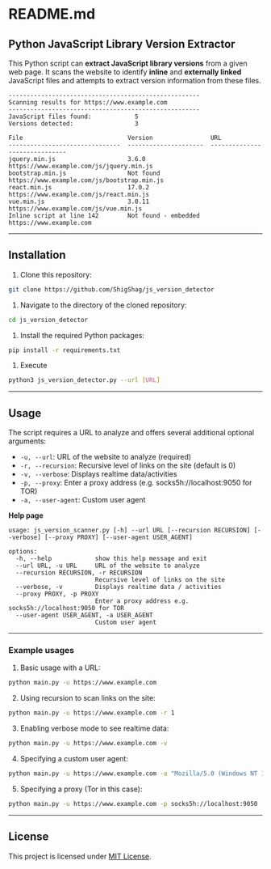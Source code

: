 # README.md

## Python JavaScript Library Version Extractor

This Python script can **extract JavaScript library versions** from a given web page. It scans the website to identify **inline** and **externally linked** JavaScript files and attempts to extract version information from these files.

```
-----------------------------------------------------
Scanning results for https://www.example.com
-----------------------------------------------------
JavaScript files found:            5
Versions detected:                 3

File                             Version                URL
-------------------------------  ---------------------  ------------------------------
jquery.min.js                    3.6.0                  https://www.example.com/js/jquery.min.js
bootstrap.min.js                 Not found              https://www.example.com/js/bootstrap.min.js
react.min.js                     17.0.2                 https://www.example.com/js/react.min.js
vue.min.js                       3.0.11                 https://www.example.com/js/vue.min.js
Inline script at line 142        Not found - embedded   https://www.example.com
```

---

## Installation

1. Clone this repository:
```bash
git clone https://github.com/ShigShag/js_version_detector
```

1. Navigate to the directory of the cloned repository:
```bash
cd js_version_detector
```

1. Install the required Python packages:
```bash
pip install -r requirements.txt
```

1. Execute
```bash
python3 js_version_detector.py --url [URL]
```

---

## Usage

The script requires a URL to analyze and offers several additional optional arguments:

* `-u, --url`: URL of the website to analyze (required)
* `-r, --recursion`: Recursive level of links on the site (default is 0)
* `-v, --verbose`: Displays realtime data/activities
* `-p, --proxy`: Enter a proxy address (e.g. socks5h://localhost:9050 for TOR)
* `-a, --user-agent`: Custom user agent

**Help page**

```
usage: js_version_scanner.py [-h] --url URL [--recursion RECURSION] [--verbose] [--proxy PROXY] [--user-agent USER_AGENT]

options:
  -h, --help            show this help message and exit
  --url URL, -u URL     URL of the website to analyze
  --recursion RECURSION, -r RECURSION
                        Recursive level of links on the site
  --verbose, -v         Displays realtime data / activities
  --proxy PROXY, -p PROXY
                        Enter a proxy address e.g. socks5h://localhost:9050 for TOR
  --user-agent USER_AGENT, -a USER_AGENT
                        Custom user agent
```

---

### Example usages

1. Basic usage with a URL:
```bash
python main.py -u https://www.example.com
```

2. Using recursion to scan links on the site:
```bash
python main.py -u https://www.example.com -r 1
```

3. Enabling verbose mode to see realtime data:
```bash
python main.py -u https://www.example.com -v
```

4. Specifying a custom user agent:
```bash
python main.py -u https://www.example.com -a "Mozilla/5.0 (Windows NT 10.0; Win64; x64)"
```

5. Specifying a proxy (Tor in this case):
```bash
python main.py -u https://www.example.com -p socks5h://localhost:9050
```

---

## License

This project is licensed under [MIT License](LICENSE).

